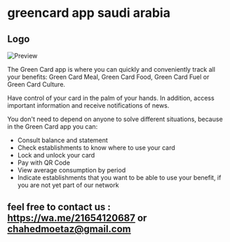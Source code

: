 # greencard app saudi arabia

## Logo
![Preview](/1.png)

The Green Card app is where you can quickly and conveniently track all your benefits: Green Card Meal, Green Card Food, Green Card Fuel or Green Card Culture.

Have control of your card in the palm of your hands. In addition, access important information and receive notifications of news.

You don't need to depend on anyone to solve different situations, because in the Green Card app you can:
- Consult balance and statement
- Check establishments to know where to use your card
- Lock and unlock your card
- Pay with QR Code
- View average consumption by period
- Indicate establishments that you want to be able to use your benefit, if you are not yet part of our network


## feel free to contact us : https://wa.me/21654120687 or chahedmoetaz@gmail.com

